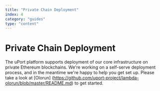 ```yaml
---
title: "Private Chain Deployment"
index: 4
category: "guides"
type: "content"
---
```


# Private Chain Deployment

The uPort platform supports deployment of our core infrastructure on private Ethereum blockchains.
We're working on a self-serve deployment process, and in the meantime we're happy to help you get set up.
Please take a look at [Olorun] (https://github.com/uport-project/lambda-olorun/blob/master/README.md) to get started.
